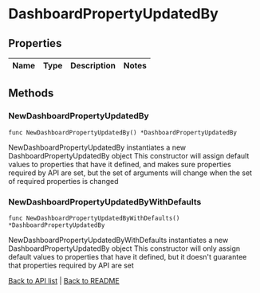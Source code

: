 # DashboardPropertyUpdatedBy

## Properties

Name | Type | Description | Notes
------------ | ------------- | ------------- | -------------

## Methods

### NewDashboardPropertyUpdatedBy

`func NewDashboardPropertyUpdatedBy() *DashboardPropertyUpdatedBy`

NewDashboardPropertyUpdatedBy instantiates a new DashboardPropertyUpdatedBy object
This constructor will assign default values to properties that have it defined,
and makes sure properties required by API are set, but the set of arguments
will change when the set of required properties is changed

### NewDashboardPropertyUpdatedByWithDefaults

`func NewDashboardPropertyUpdatedByWithDefaults() *DashboardPropertyUpdatedBy`

NewDashboardPropertyUpdatedByWithDefaults instantiates a new DashboardPropertyUpdatedBy object
This constructor will only assign default values to properties that have it defined,
but it doesn't guarantee that properties required by API are set


[Back to API list](../README.md#documentation-for-api-endpoints) | [Back to README](../README.md)


